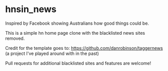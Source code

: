 # hnsin_news

Inspired by Facebook showing Australians how good things could be.

This is a simple hn home page clone with the blacklisted news sites removed.

Credit for the template goes to: https://github.com/danrobinson/taggernews (a project I've played around with in the past)

Pull requests for additional blacklisted sites and features are welcome!
